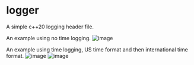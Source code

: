 # logger
A simple c++20 logging header file.

An example using no time logging.
![image](https://github.com/DiamondOreMaster/logger/assets/102474184/d04fb41c-66ff-48be-8db5-ad8ad2a6371f)

An example using time logging, US time format and then international time format.
![image](https://github.com/DiamondOreMaster/logger/assets/102474184/e5beb58d-ce98-4a5d-b62c-75b17a97575a)
![image](https://github.com/DiamondOreMaster/logger/assets/102474184/0f884820-0c7f-46c0-b5b9-58669365bf94)

